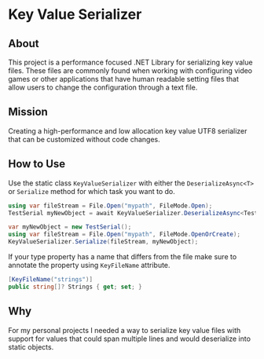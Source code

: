 # Key Value Serializer

## About

This project is a performance focused .NET Library for serializing key value files.
These files are commonly found when working with configuring video games or other applications that have human readable setting files that allow users to change the configuration through a text file.

## Mission

Creating a high-performance and low allocation key value UTF8 serializer that can be customized without code changes.

## How to Use

Use the static class ```KeyValueSerializer``` with either the ```DeserializeAsync<T>``` or ```Serialize``` method for which task you want to do.

```C#
using var fileStream = File.Open("mypath", FileMode.Open);
TestSerial myNewObject = await KeyValueSerializer.DeserializeAsync<TestSerial>(fileStream);
```

```C#
var myNewObject = new TestSerial();
using var fileStream = File.Open("mypath", FileMode.OpenOrCreate);
KeyValueSerializer.Serialize(fileStream, myNewObject);
```

If your type property has a name that differs from the file make sure to annotate the property using ```KeyFileName``` attribute.

```C#
[KeyFileName("strings")]
public string[]? Strings { get; set; }
```

## Why

For my personal projects I needed a way to serialize key value files with support for values that could span multiple lines and would deserialize into static objects.
